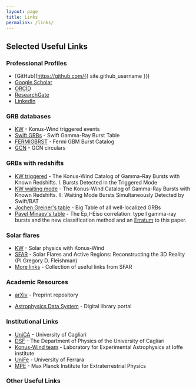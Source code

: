 ```yaml
---
layout: page
title: Links
permalink: /links/
---
```


## Selected Useful Links

### Professional Profiles
- [GitHub](https://github.com/{{ site.github_username }})
- [Google Scholar](https://scholar.google.com/citations?user=ID)
- [ORCID](https://orcid.org/your-orcid)
- [ResearchGate](https://www.researchgate.net/profile/Your-Name)
- [LinkedIn](https://linkedin.com/in/yourprofile)

### GRB databases
- [KW](http://www.ioffe.ru/LEA/kw/triggers/) - Konus-Wind triggered events
- [Swift GRBs](https://swift.gsfc.nasa.gov/archive/grb_table/) - Swift Gamma-Ray Burst Table
- [FERMIGBRST](https://heasarc.gsfc.nasa.gov/W3Browse/fermi/fermigbrst.html) - Fermi GBM Burst Catalog
- [GCN](https://gcn.nasa.gov/circulars) - GCN circulars

### GRBs with redshifts
- [KW triggered](http://www.ioffe.ru/LEA/zGRBs/triggered/index.html) - The Konus-Wind Catalog of Gamma-Ray Bursts with Known Redshifts. I. Bursts Detected in the Triggered Mode
- [KW waiting mode](http://www.ioffe.ru/LEA/zGRBs/part2/index.html) - The Konus-Wind Catalog of Gamma-Ray Bursts with Known Redshifts. II. Waiting Mode Bursts Simultaneously Detected by Swift/BAT
- [Jochen Greiner's table](https://www.mpe.mpg.de/~jcg/grbgen.html) - Big Table of all well-localized GRBs
- [Pavel Minaev's table](https://ui.adsabs.harvard.edu/abs/2020MNRAS.492.1919M/abstract) - The Ep,I-Eiso correlation: type I gamma-ray bursts and the new classification method and an [Erratum](https://ui.adsabs.harvard.edu/abs/2021MNRAS.504..926M/abstract) to this paper.

### Solar flares
- [KW](http://www.ioffe.ru/LEA/sun.html) - Solar physics with Konus-Wind
- [SFAR](http://www.ioffe.ru/LEA/SF_AR/) - Solar Flares and Active Regions: Reconstructing the 3D Reality (PI Gregory D. Fleishman)
- [More links](https://www.ioffe.ru/LEA/SF_AR/links.html) - Collection of useful links from SFAR

### Academic Resources
- [arXiv](https://arxiv.org) - Preprint repository
<!-- 
- [DOI Lookup](https://www.doi.org/) - Find academic papers
- [Zotero](https://www.zotero.org) - Reference manager -->
- [Astrophysics Data System](https://ui.adsabs.harvard.edu/) - Digital library portal

### Institutional Links
- [UniCA](https://en.unica.it/en) - University of Cagliari
- [DSF](https://your-department.edu) - The Department of Physics of the University of Cagliari
- [Konus-Wind team](http://www.ioffe.ru/LEA/index.html) - Laboratory for Experimental Astrophysics at Ioffe institute
- [UniFe](https://www.unife.it/en?set_language=en) - University of Ferrara
- [MPE](https://www.mpe.mpg.de/main) - Max Planck Institute for Extraterrestrial Physics

### Other Useful Links
<!-- - [Professional Society](#)
- [Academic Blog](#)
- [Other relevant links](#) -->
  
